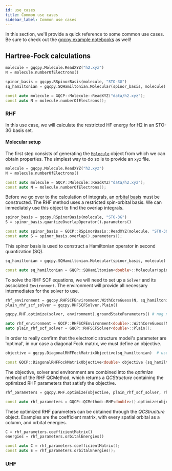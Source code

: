 ```yaml
---
id: use_cases
title: Common use cases
sidebar_label: Common use cases
---
```


In this section, we'll provide a quick reference to some common use cases. Be sure to check out the [gqcpy example notebooks](https://github.com/GQCG/GQCP/tree/develop/gqcpy/examples) as well!

## Hartree-Fock calculations


<!--DOCUSAURUS_CODE_TABS-->

<!--Python-->
```python
molecule = gqcpy.Molecule.ReadXYZ("h2.xyz")
N = molecule.numberOfElectrons()

spinor_basis = gqcpy.RSpinorBasis(molecule, "STO-3G")
sq_hamiltonian = gqcpy.SQHamiltonian.Molecular(spinor_basis, molecule)  # 'sq' for 'second-quantized'
```

<!--C++-->
```C++
const auto molecule = GQCP::Molecule::ReadXYZ("data/h2.xyz");
const auto N = molecule.numberOfElectrons();
```
<!--END_DOCUSAURUS_CODE_TABS-->

### RHF

In this use case, we will calculate the restricted HF energy for H2 in an STO-3G basis set. 

#### Molecular setup

The first step consists of generating the [`Molecule`](#molecules.md) object from which we can obtain properties. The simplest way to do so is to provide an `xyz` file. 

<!--DOCUSAURUS_CODE_TABS-->

<!--Python-->
```python
molecule = gqcpy.Molecule.ReadXYZ("h2.xyz")
N = molecule.numberOfElectrons()
```

<!--C++-->
```C++
const auto molecule = GQCP::Molecule::ReadXYZ("data/h2.xyz");
const auto N = molecule.numberOfElectrons();
```
<!--END_DOCUSAURUS_CODE_TABS-->

Before we go over to the calculation of integrals, an [orbital basis](#orbital_bases.md) must be constructed. The RHF method uses a restricted spin-orbital basis. We can immediately use this object to find the overlap integrals.

<!--DOCUSAURUS_CODE_TABS-->

<!--Python-->
```python
spinor_basis = gqcpy.RSpinorBasis(molecule, "STO-3G")
S = spinor_basis.quantizeOverlapOperator().parameters()
```

<!--C++-->
```C++
const auto spinor_basis = GQCP::RSpinorBasis::ReadXYZ(molecule, "STO-3G";
const auto S = spinor_basis.overlap().parameters();
```
<!--END_DOCUSAURUS_CODE_TABS-->

This spinor basis is used to construct a Hamiltonian operator in second quantization (SQ). 

<!--DOCUSAURUS_CODE_TABS-->

<!--Python-->
```python
sq_hamiltonian = gqcpy.SQHamiltonian.Molecular(spinor_basis, molecule)  # in an AO basis
```

<!--C++-->
```C++
const auto sq_hamiltonian = GQCP::SQHamiltonian<double>::Molecular(spinor_basis, h2);  // in an AO basis
```
<!--END_DOCUSAURUS_CODE_TABS-->

To solve the RHF SCF equations, we will need to set up a `Solver` and its associated `Environment`. The environment will provide all necessary intermediates for the solver to use. 

<!--DOCUSAURUS_CODE_TABS-->

<!--Python-->
```python
rhf_environment = gqcpy.RHFSCFEnvironment.WithCoreGuess(N, sq_hamiltonian, S)
plain_rhf_scf_solver = gqcpy.RHFSCFSolver.Plain()

gqcpy.RHF.optimize(solver, environment).groundStateParameters() # nog niet af!!!!
```

<!--C++-->
```C++
auto rhf_environment = GQCP::RHFSCFEnvironment<double>::WithCoreGuess(N, sq_hamiltonian, spinor_basis.overlap().parameters());
auto plain_rhf_scf_solver = GQCP::RHFSCFSolver<double>::Plain();
```
<!--END_DOCUSAURUS_CODE_TABS-->

In order to really confirm that the electronic structure model's parameter are 'optimal', in our case a diagonal Fock matrix, we must define an objective.

<!--DOCUSAURUS_CODE_TABS-->

<!--Python-->
```python
objective = gqcpy.DiagonalRHFFockMatrixObjective(sq_hamiltonian)  # use the default threshold of 1.0e-08
```

<!--C++-->
```C++
const GQCP::DiagonalRHFFockMatrixObjective<double> objective {sq_hamiltonian};
```

<!--END_DOCUSAURUS_CODE_TABS-->

The objective, solver and environment are combined into the _optimize_ method of the RHF QCMethod, which returns a _QCStructure_ containing the optimized RHF parameters that satisfy the objective. 

<!--DOCUSAURUS_CODE_TABS-->

<!--Python-->
```python
rhf_parameters = gqcpy.RHF.optimize(objective, plain_rhf_scf_solver, rhf_environment).groundStateParameters()
```

<!--C++-->
```C++
const auto rhf_parameters = GQCP::QCMethod::RHF<double>().optimize(objective, plain_rhf_scf_solver, rhf_environment).groundStateParameters();
```

<!--END_DOCUSAURUS_CODE_TABS-->

These optimized RHF parameters can be obtained through the _QCStructure_ object. Examples are the coefficient matrix, with every spatial orbital as a column, and orbital energies.

<!--DOCUSAURUS_CODE_TABS-->

<!--Python-->
```python
C = rhf_parameters.coefficientMatrix()
energies = rhf_parameters.orbitalEnergies()
```

<!--C++-->
```C++
const auto C = rhf_parameters.coefficientMatrix();
const auto E = rhf_parameters.orbitalEnergies();
```

<!--END_DOCUSAURUS_CODE_TABS-->

### UHF